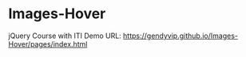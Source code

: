 # Images-Hover
jQuery Course with ITI
Demo URL: https://gendyvip.github.io/Images-Hover/pages/index.html
